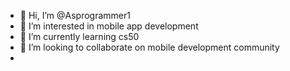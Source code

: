 - 👋 Hi, I’m @Asprogrammer1
- 👀 I’m interested in mobile app development
- 🌱 I’m currently learning cs50
- 💞️ I’m looking to collaborate on mobile development community
- 

<!---
Asprogrammer1/Asprogrammer1 is a ✨ special ✨ repository because its `README.md` (this file) appears on your GitHub profile.
You can click the Preview link to take a look at your changes.
--->
